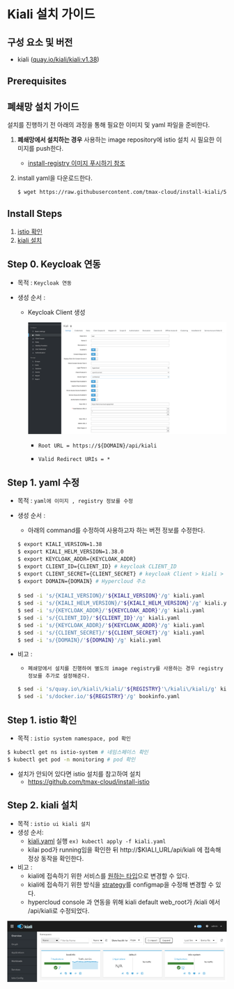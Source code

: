 
# Kiali 설치 가이드

## 구성 요소 및 버전
* kiali ([quay.io/kiali/kiali:v1.38](https://quay.io/repository/kiali/kiali?tab=tags))

## Prerequisites

## 폐쇄망 설치 가이드
설치를 진행하기 전 아래의 과정을 통해 필요한 이미지 및 yaml 파일을 준비한다.
1. **폐쇄망에서 설치하는 경우** 사용하는 image repository에 istio 설치 시 필요한 이미지를 push한다.
    
    - [install-registry 이미지 푸시하기 참조](https://github.com/tmax-cloud/install-registry/blob/5.0/podman.md)
2. install yaml을 다운로드한다.
    ```bash    
    $ wget https://raw.githubusercontent.com/tmax-cloud/install-kiali/5.0/yaml/kiali.yaml
    ```


## Install Steps
1. [istio 확인](https://github.com/tmax-cloud/install-kiali/blob/5.0/README.md#step-1-istio-%ED%99%95%EC%9D%B8)
2. [kiali 설치](https://github.com/tmax-cloud/install-kiali/blob/5.0/README.md#step-2-kiali-%EC%84%A4%EC%B9%98)

## Step 0. Keycloak 연동

* 목적 : `Keycloak 연동`

* 생성 순서 : 

  * Keycloak Client 생성

    ![image](figure/keycloak.png)

    - `Root URL = https://${DOMAIN}/api/kiali`

    - `Valid Redirect URIs = * `

  

## Step 1. yaml 수정

* 목적 : `yaml에 이미지 , registry 정보를 수정`

* 생성 순서 :
    * 아래의 command를 수정하여 사용하고자 하는 버전 정보를 수정한다.
	```bash
	$ export KIALI_VERSION=1.38
	$ export KIALI_HELM_VERSION=1.38.0
	$ export KEYCLOAK_ADDR={KEYCLOAK_ADDR} 
    $ export CLIENT_ID={CLIENT_ID} # keycloak CLIENT_ID 
    $ export CLIENT_SECRET={CLIENT_SECRET} # keycloak Client > kiali > Credentials > Secret 값
    $ export DOMAIN={DOMAIN} # Hypercloud 주소
    
	$ sed -i 's/{KIALI_VERSION}/'${KIALI_VERSION}'/g' kiali.yaml
	$ sed -i 's/{KIALI_HELM_VERSION}/'${KIALI_HELM_VERSION}'/g' kiali.yaml
	$ sed -i 's/{KEYCLOAK_ADDR}/'${KEYCLOAK_ADDR}'/g' kiali.yaml
	$ sed -i 's/{CLIENT_ID}/'${CLIENT_ID}'/g' kiali.yaml
	$ sed -i 's/{KEYCLOAK_ADDR}/'${KEYCLOAK_ADDR}'/g' kiali.yaml
	$ sed -i 's/{CLIENT_SECRET}/'${CLIENT_SECRET}'/g' kiali.yaml
	$ sed -i 's/{DOMAIN}/'${DOMAIN}'/g' kiali.yaml
	
	```
	
* 비고 :
    * `폐쇄망에서 설치를 진행하여 별도의 image registry를 사용하는 경우 registry 정보를 추가로 설정해준다.`
	```bash
	$ sed -i 's/quay.io\/kiali\/kiali/'${REGISTRY}'\/kiali\/kiali/g' kiali.yaml
	$ sed -i 's/docker.io/'${REGISTRY}'/g' bookinfo.yaml
	```

## Step 1. istio 확인
* 목적 : `istio system namespace, pod 확인`

```bash
$ kubectl get ns istio-system # 네임스페이스 확인
$ kubectl get pod -n monitoring # pod 확인
```

* 설치가 안되어 있다면 istio 설치를 참고하여 설치
  * https://github.com/tmax-cloud/install-istio



## Step 2. kiali 설치
* 목적 : `istio ui kiali 설치`
* 생성 순서:
    * [kiali.yaml](yaml/kiali.yaml) 실행 `ex) kubectl apply -f kiali.yaml`
    * kilai pod가 running임을 확인한 뒤 http://$KIALI_URL/api/kiali 에 접속해 정상 동작을 확인한다.
* 비고 :
    * kiali에 접속하기 위한 서비스를 [원하는 타입](yaml/2.kiali.yaml#L346)으로 변경할 수 있다.
    * kiali에 접속하기 위한 방식을 [strategy](yaml/2.kiali.yaml#L184)를 configmap을 수정해 변경할 수 있다.    
    * hypercloud console 과 연동을 위해 kiali default web_root가 /kiali 에서 /api/kiali로 수정되었다.

![image](figure/kiali-ui.png)

